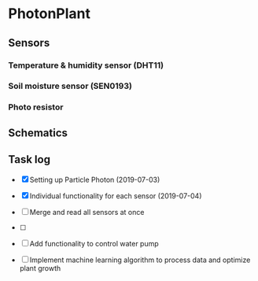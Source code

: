# PhotonPlant

## Sensors
### Temperature & humidity sensor (DHT11)
### Soil moisture sensor (SEN0193)
### Photo resistor

## Schematics


## Task log
- [x] Setting up Particle Photon (2019-07-03)
- [x] Individual functionality for each sensor (2019-07-04)
- [ ] Merge and read all sensors at once
- [ ] 

- [ ] Add functionality to control water pump
- [ ] Implement machine learning algorithm to process data and optimize plant growth
